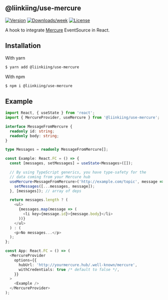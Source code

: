 ## @liinkiing/use-mercure

[![Version](https://img.shields.io/npm/v/@liinkiing/use-mercure.svg)](https://npmjs.org/package/@liinkiing/use-mercure)
[![Downloads/week](https://img.shields.io/npm/dw/@liinkiing/use-mercure.svg)](https://npmjs.org/package/@liinkiing/use-mercure)
[![License](https://img.shields.io/npm/l/@liinkiing/use-mercure.svg)](https://github.com/Liinkiing/use-mercure/blob/master/package.json)

A hook to integrate  [Mercure](https://mercure.rocks/) EventSource in React.

## Installation
With yarn
```bash
$ yarn add @liinkiing/use-mercure
```

With npm
```bash
$ npm i @liinkiing/use-mercure
```

## Example
```typescript jsx
import React, { useState } from 'react';
import { MercureProvider, useMercure } from '@liinkiing/use-mercure';

interface MessageFromMercure {
  readonly id: string;
  readonly body: string;
}

type Messages = readonly MessageFromMercure[];

const Example: React.FC = () => {
  const [messages, setMessages] = useState<Messages>([]);

  // By using TypeScript generics, you have type-safety for the
  // data coming from your Mercure hub
  useMercure<MessageFromMercure>('http://example.com/topic', message => {
    setMessages([...messages, message]);
  }, [messages]); // array of deps

  return messages.length ? (
    <ul>
      {messages.map(message => (
        <li key={message.id}>{message.body}</li>
      ))}
    </ul>
  ) : (
    <p>No messages...</p>
  );
};

const App: React.FC = () => (
  <MercureProvider
    options={{
      hubUrl: 'http://yourmercure.hub/.well-known/mercure',
      withCredentials: true /* default to false */,
    }}
  >
    <Example />
  </MercureProvider>
);
```
